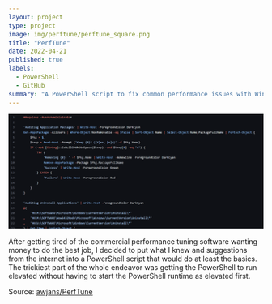 ```yaml
---
layout: project
type: project
image: img/perftune/perftune_square.png
title: "PerfTune"
date: 2022-04-21
published: true
labels:
  - PowerShell
  - GitHub
summary: "A PowerShell script to fix common performance issues with Windows PCs."
---
```


<img class="img-fluid" alt="Code" src="../img/perftune/perftune-banner.png">

After getting tired of the commercial performance tuning software wanting money to do the best job, I decided to put what I knew and suggestions from the internet into a PowerShell script that would do at least the basics. The trickiest part of the whole endeavor was getting the PowerShell to run elevated without having to start the PowerShell runtime as elevated first.

Source: <a href="https://github.com/awjans/PerfTune">awjans/PerfTune</a>
